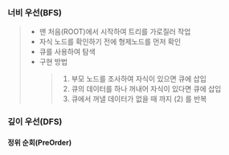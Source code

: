 ### 너비 우선(BFS)

> - 맨 처음(ROOT)에서 시작하여 트리를 가로질러 작업
> - 자식 노드를 확인하기 전에 형제노드를 먼저 확인
> - 큐를 사용하여 탐색
> - 구현 방법
>   > 1. 부모 노드를 조사하여 자식이 있으면 큐에 삽입
>   > 2. 큐의 데이터를 하나 꺼내어 자식이 있다면 큐에 삽입
>   > 3. 큐에서 꺼낼 데이터가 없을 때 까지 (2) 를 반복

### 깊이 우선(DFS)

#### 정위 순회(PreOrder)
